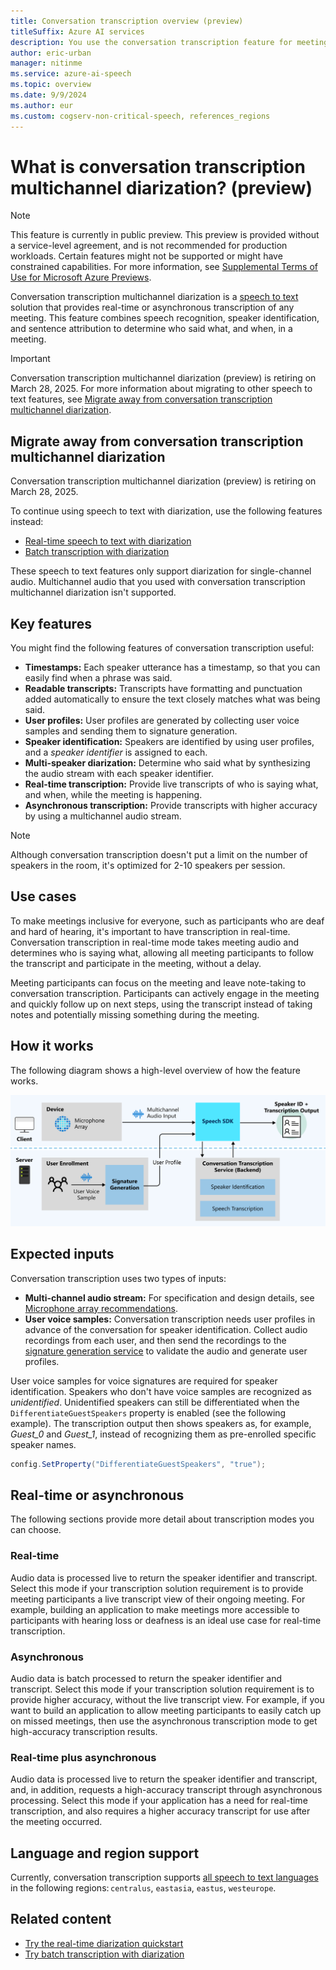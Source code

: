 ```yaml
---
title: Conversation transcription overview (preview)
titleSuffix: Azure AI services
description: You use the conversation transcription feature for meetings. It combines recognition, speaker ID, and diarization to provide transcription of any meeting.
author: eric-urban
manager: nitinme
ms.service: azure-ai-speech
ms.topic: overview
ms.date: 9/9/2024
ms.author: eur
ms.custom: cogserv-non-critical-speech, references_regions
---
```


# What is conversation transcription multichannel diarization? (preview)

> [!NOTE]
> This feature is currently in public preview. This preview is provided without a service-level agreement, and is not recommended for production workloads. Certain features might not be supported or might have constrained capabilities. For more information, see [Supplemental Terms of Use for Microsoft Azure Previews](https://azure.microsoft.com/support/legal/preview-supplemental-terms/).

Conversation transcription multichannel diarization is a [speech to text](speech-to-text.md) solution that provides real-time or asynchronous transcription of any meeting. This feature combines speech recognition, speaker identification, and sentence attribution to determine who said what, and when, in a meeting. 

> [!IMPORTANT]
> Conversation transcription multichannel diarization (preview) is retiring on March 28, 2025. For more information about migrating to other speech to text features, see [Migrate away from conversation transcription multichannel diarization](#migrate-away-from-conversation-transcription-multichannel-diarization).

## Migrate away from conversation transcription multichannel diarization

Conversation transcription multichannel diarization (preview) is retiring on March 28, 2025. 

To continue using speech to text with diarization, use the following features instead:

- [Real-time speech to text with diarization](get-started-stt-diarization.md)
- [Batch transcription with diarization](batch-transcription.md)

These speech to text features only support diarization for single-channel audio. Multichannel audio that you used with conversation transcription multichannel diarization isn't supported. 

## Key features

You might find the following features of conversation transcription useful:

- **Timestamps:** Each speaker utterance has a timestamp, so that you can easily find when a phrase was said.
- **Readable transcripts:** Transcripts have formatting and punctuation added automatically to ensure the text closely matches what was being said.
- **User profiles:** User profiles are generated by collecting user voice samples and sending them to signature generation.
- **Speaker identification:** Speakers are identified by using user profiles, and a _speaker identifier_ is assigned to each.
- **Multi-speaker diarization:** Determine who said what by synthesizing the audio stream with each speaker identifier.
- **Real-time transcription:** Provide live transcripts of who is saying what, and when, while the meeting is happening.
- **Asynchronous transcription:** Provide transcripts with higher accuracy by using a multichannel audio stream.

> [!NOTE]
> Although conversation transcription doesn't put a limit on the number of speakers in the room, it's optimized for 2-10 speakers per session.

## Use cases

To make meetings inclusive for everyone, such as participants who are deaf and hard of hearing, it's important to have transcription in real-time. Conversation transcription in real-time mode takes meeting audio and determines who is saying what, allowing all meeting participants to follow the transcript and participate in the meeting, without a delay.

Meeting participants can focus on the meeting and leave note-taking to conversation transcription. Participants can actively engage in the meeting and quickly follow up on next steps, using the transcript instead of taking notes and potentially missing something during the meeting.

## How it works

The following diagram shows a high-level overview of how the feature works.

![Diagram that shows the relationships among different pieces of the conversation transcription solution.](media/scenarios/meeting-transcription-service.png)

## Expected inputs

Conversation transcription uses two types of inputs:

- **Multi-channel audio stream:** For specification and design details, see [Microphone array recommendations](./speech-sdk-microphone.md). 
- **User voice samples:** Conversation transcription needs user profiles in advance of the conversation for speaker identification. Collect audio recordings from each user, and then send the recordings to the [signature generation service](https://aka.ms/cts/signaturegenservice) to validate the audio and generate user profiles.

User voice samples for voice signatures are required for speaker identification. Speakers who don't have voice samples are recognized as *unidentified*. Unidentified speakers can still be differentiated when the `DifferentiateGuestSpeakers` property is enabled (see the following example). The transcription output then shows speakers as, for example, *Guest_0* and *Guest_1*, instead of recognizing them as pre-enrolled specific speaker names.

```csharp
config.SetProperty("DifferentiateGuestSpeakers", "true");
```

## Real-time or asynchronous

The following sections provide more detail about transcription modes you can choose.

### Real-time

Audio data is processed live to return the speaker identifier and transcript. Select this mode if your transcription solution requirement is to provide meeting participants a live transcript view of their ongoing meeting. For example, building an application to make meetings more accessible to participants with hearing loss or deafness is an ideal use case for real-time transcription.

### Asynchronous

Audio data is batch processed to return the speaker identifier and transcript. Select this mode if your transcription solution requirement is to provide higher accuracy, without the live transcript view. For example, if you want to build an application to allow meeting participants to easily catch up on missed meetings, then use the asynchronous transcription mode to get high-accuracy transcription results.

### Real-time plus asynchronous

Audio data is processed live to return the speaker identifier and transcript, and, in addition, requests a high-accuracy transcript through asynchronous processing. Select this mode if your application has a need for real-time transcription, and also requires a higher accuracy transcript for use after the meeting occurred.

## Language and region support

Currently, conversation transcription supports [all speech to text languages](language-support.md?tabs=stt) in the following regions: `centralus`, `eastasia`, `eastus`, `westeurope`.

## Related content

- [Try the real-time diarization quickstart](get-started-stt-diarization.md)
- [Try batch transcription with diarization](batch-transcription.md)
